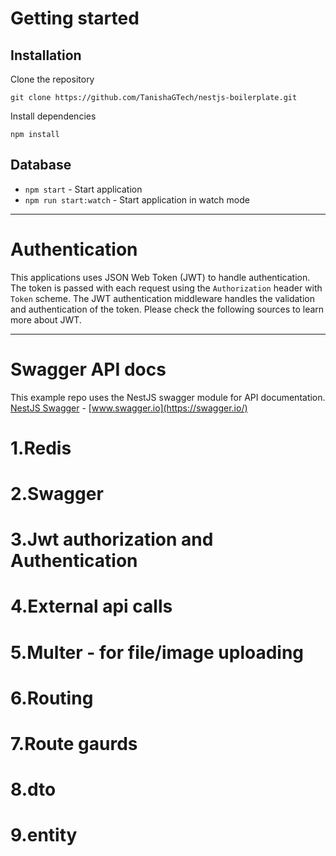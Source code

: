 



# Getting started

## Installation

Clone the repository

    git clone https://github.com/TanishaGTech/nestjs-boilerplate.git

Install dependencies
    
    npm install

## Database


- `npm start` - Start application
- `npm run start:watch` - Start application in watch mode
----------
# Authentication
 
This applications uses JSON Web Token (JWT) to handle authentication. The token is passed with each request using the `Authorization` header with `Token` scheme. The JWT authentication middleware handles the validation and authentication of the token. Please check the following sources to learn more about JWT.

----------
 
# Swagger API docs

This example repo uses the NestJS swagger module for API documentation. [NestJS Swagger](https://github.com/nestjs/swagger) - [www.swagger.io](https://swagger.io/)   

# 1.Redis #
# 2.Swagger # 
# 3.Jwt authorization and Authentication # 
# 4.External api calls # 
# 5.Multer - for file/image uploading # 
# 6.Routing # 
# 7.Route gaurds # 
# 8.dto # 
# 9.entity # 